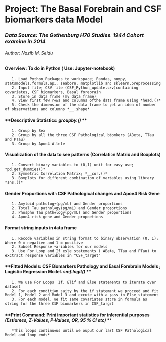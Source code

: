 
# **Project: The Basal Forebrain and CSF biomarkers data Model**

### *Data Source: The Gothenburg H70 Studies: 1944 Cohort examine in 2014*

###### *Author: Nazib M. Seidu*

#### **Overview: To do in Python ( Use: Jupyter-notebook)**

       1. Load Python Packages to workspace; Pandas, numpy, statsmodels.formula.api, seaborn, matplotlib and sklearn.preprocessing 
       2. Input file; CSV file (CSF_Python_update.csv)containing covariates, CSF biomarkers, Basal forebrain 
       3. Store in data frame (my_data_frame)
       4. View first few rows and columns ofthe data frame using *head.()*
       5. Check the dimension of the data frame to get an idea of number of observations and columns *__.shape*

#### **Descriptive Statistics: *groupby.()* **

       1. Group by Sex 
       2. Group by all the three CSF Pathological biomkers (ABeta, TTau and PTau)
       3. Group by Apoe4 Allele

#### **Visualization of the data to see patterns (Correlation Matrix and Boxplots)**

       1. Convert binary variables to (0,1) unit for easy use; *pd.get_dummies()*
       2. Symmetric Correlation Matrix; *__cor.()*
       3. Boxplots for different combination of variables using library *sns.()*

#### **Gender Proportions with CSF Pathological changes and Apoe4 Risk Gene** 

       1. Amyloid pathology(pg/mL) and Gender proportions
       2. Total Tau pathology(pg/mL) and Gender proportions
       3. Phospho Tau pathology(pg/mL) and Gender proportions
       4. Apoe4 risk gene and Gender propoetions

#### **Format string inputs in data frame**

       1. Recode variables in string format to binary observation (0, 1); Where 0 = negative and 1 = positive
       2. Subset Response variables for our models
       3. Use For Loop and If esle statements ( ABeta, TTau and PTau) to exctract response variables in "CSF_target"

#### **Fitted Models: CSF Biomarkers Pathology and Basal Forebrain Models ; Logistic Regression Model. *smf.logit()* **

       1. We use For Loops, If, Elif and Else statements to iterate over dataset
       2. For each condition saity by the if statement we proceed and fit Model 1, Model 2 and Model 3 and excute with a pass in Else statement
       3. For each model, we fit same covariates store in formula as string for the three CSF biomarkers in CSF_target

#### **Print Command: Print important statistics for inferential purposes *(Estiames, Z-Values, P-Values, OR, 95 % CI etc)* **
       
       *This loops continuous until we ouput our last CSF Pathological Model and loop ends*

